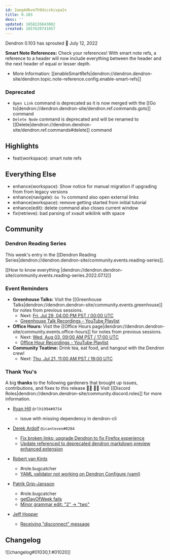 ```yaml
---
id: 2aeg4dbvo7h9dicskivpa2x
title: 0.103
desc: ''
updated: 1658226843082
created: 1657620741057
---
```


Dendron 0.103 has sprouted  🌱
July 12, 2022

**Smart Note References:** Check your references! With smart note refs, a reference to a header will now include everything between the header and the next header of equal or lesser depth.
- More Information: [[enableSmartRefs|dendron://dendron.dendron-site/dendron.topic.note-reference.config.enable-smart-refs]]

### Deprecated
- `Open Link` command is deprecated as it is now merged with the [[Go to|dendron://dendron.dendron-site/dendron.ref.commands.goto]] command
- `Delete Node` command is deprecated and will be renamed to [[Delete|dendron://dendron.dendron-site/dendron.ref.commands#delete]] command

## Highlights
- feat(workspace): smart note refs

## Everything Else
- enhance(workspace): Show notice for manual migration if upgrading from from legacy versions
- enhance(navigate): `Go To` command also open external links
- enhance(workspace): remove getting started from initial tutorial
- enhance(edit): delete command also closes current window
- fix(retrieve): bad parsing of xvault wikilink with space

## Community

### Dendron Reading Series

This week's entry in the [[Dendron Reading Series|dendron://dendron.dendron-site/community.events.reading-series]].

[[How to know everything |dendron://dendron.dendron-site/community.events.reading-series.2022.07.12]]

### Event Reminders

- **Greenhouse Talks:** Visit the [[Greenhouse Talks|dendron://dendron.dendron-site/community.events.greenhouse]] for notes from previous sessions.
    - Next: [Fri, Jul 29, 04:00 PM PST / 00:00 UTC](https://link.dendron.so/luma)
    - [Greenhouse Talk Recordings - YouTube Playlist](https://link.dendron.so/greenhouse)
- **Office Hours:** Visit the [[Office Hours page|dendron://dendron.dendron-site/community.events.office-hours]] for notes from previous sessions.
    - Next: [Wed, Aug 03, 09:00 AM PST / 17:00 UTC](https://link.dendron.so/luma)
    - [Office Hour Recordings - YouTube Playlist](https://link.dendron.so/6yPa)
- **Community Teatime:** Drink tea, eat food, and hangout with the Dendron crew!
    - Next: [Thu, Jul 21, 11:00 AM PST / 19:00 UTC](https://link.dendron.so/luma)

### Thank You's

A big **thanks** to the following gardeners that brought up issues, contributions, and fixes to this release :man_farmer: :woman_farmer: 
Visit [[Discord Roles|dendron://dendron.dendron-site/community.discord.roles]] for more information.

- [Ryan Hill](https://github.com/rlh1994) `@rlh1994#9754`
    - issue with missing dependency in dendron-cli

- [Derek Ardolf](https://github.com/ScriptAutomate) `@icanteven#0264`
    - [Fix broken links; upgrade Dendron to fix Firefox experience](https://github.com/dendronhq/dendron-site/pull/587)
    - [Update referenced to deprecated dendron markdown preview enhanced extension](https://github.com/dendronhq/dendron-site/pull/588)

- [Robert van Kints](https://github.com/Sjiep)
    - #role.bugcatcher
    - [YAML validator not working on Dendron Configure (yaml)](https://github.com/dendronhq/dendron/issues/3187)

- [Patrik Grip-Jansson](https://github.com/kap42)
    - #role.bugcatcher
    - [getDayOfWeek fails](https://github.com/dendronhq/dendron/issues/3204)
    - [Minor grammar edit: "2" -> "two"](https://github.com/dendronhq/dendron-site/pull/580)

- [Jeff Hopper](https://github.com/HopperTech)
    - [Receiving "disconnect" message](https://github.com/dendronhq/dendron/issues/3212)

## Changelog
![[changelog#01030,1:#01020]]
